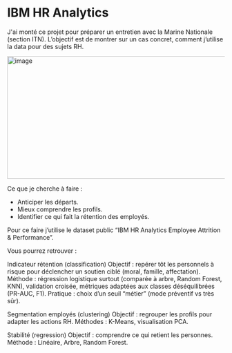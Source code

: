 # IBM HR Analytics

J'ai monté ce projet pour préparer un entretien avec la Marine Nationale (section ITN). L’objectif est de montrer sur un cas concret, comment j’utilise la data pour des sujets RH.

<img width="550" height="284" alt="image" src="https://github.com/user-attachments/assets/32811649-0eb6-4a86-85c2-f21029d84954" />


Ce que je cherche à faire :
- Anticiper les départs.
- Mieux comprendre les profils.
- Identifier ce qui fait la rétention des employés.

Pour ce faire j’utilise le dataset public “IBM HR Analytics Employee Attrition & Performance”.

Vous pourrez retrouver :

Indicateur rétention (classification)
Objectif : repérer tôt les personnels à risque pour déclencher un soutien ciblé (moral, famille, affectation).
Méthode : régression logistique surtout (comparée à arbre, Random Forest, KNN), validation croisée, métriques adaptées aux classes déséquilibrées (PR-AUC, F1).
Pratique : choix d’un seuil “métier” (mode préventif vs très sûr).

Segmentation employés (clustering)
Objectif : regrouper les profils pour adapter les actions RH.
Méthodes : K-Means, visualisation PCA.

Stabilité (regression)
Objectif : comprendre ce qui retient les personnes.
Méthode : Linéaire, Arbre, Random Forest.
